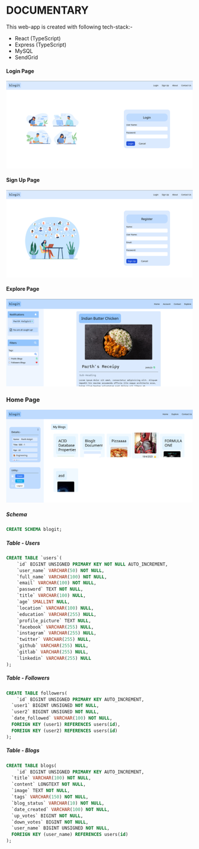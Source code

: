 # DOCUMENTARY

This web-app is created with following tech-stack:-

- React (TypeScript)
- Express (TypeScript)
- MySQL
- SendGrid

#### Login Page

![Login Page](./frontend/public/LoginPage.png)

#### Sign Up Page

![Sign Up Page](./frontend/public/SignUpPage.png)

#### Explore Page

![Explore Page](./frontend/public/ExplorePage.png)

### Home Page

![Home Page](./frontend/public/HomePage.png)

##### Schema

```sql
CREATE SCHEMA blogit;
```

##### Table - Users

```sql
CREATE TABLE `users`(
    `id` BIGINT UNSIGNED PRIMARY KEY NOT NULL AUTO_INCREMENT,
    `user_name` VARCHAR(50) NOT NULL,
    `full_name` VARCHAR(100) NOT NULL,
    `email` VARCHAR(100) NOT NULL,
    `password` TEXT NOT NULL,
    `title` VARCHAR(100) NULL,
    `age` SMALLINT NULL,
    `location` VARCHAR(100) NULL,
    `education` VARCHAR(255) NULL,
    `profile_picture` TEXT NULL,
    `facebook` VARCHAR(255) NULL,
    `instagram` VARCHAR(255) NULL,
    `twitter` VARCHAR(255) NULL,
    `github` VARCHAR(255) NULL,
    `gitlab` VARCHAR(255) NULL,
    `linkedin` VARCHAR(255) NULL
);
```

##### Table - Followers

```sql
CREATE TABLE followers(
	`id` BIGINT UNSIGNED PRIMARY KEY AUTO_INCREMENT,
  `user1` BIGINT UNSIGNED NOT NULL,
  `user2` BIGINT UNSIGNED NOT NULL,
  `date_followed` VARCHAR(100) NOT NULL,
  FOREIGN KEY (user1) REFERENCES users(id),
  FOREIGN KEY (user2) REFERENCES users(id)
);
```

##### Table - Blogs

```sql
CREATE TABLE blogs(
	`id` BIGINT UNSIGNED PRIMARY KEY AUTO_INCREMENT,
  `title` VARCHAR(100) NOT NULL,
  `content` LONGTEXT NOT NULL,
  `image` TEXT NOT NULL,
  `tags` VARCHAR(150) NOT NULL,
  `blog_status` VARCHAR(10) NOT NULL,
  `date_created` VARCHAR(100) NOT NULL,
  `up_votes` BIGINT NOT NULL,
  `down_votes` BIGINT NOT NULL,
  `user_name` BIGINT UNSIGNED NOT NULL,
  FOREIGN KEY (user_name) REFERENCES users(id)
);
```
